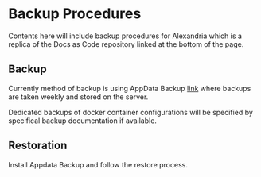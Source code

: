 # Backup Procedures

Contents here will include backup procedures for Alexandria which is a replica of the Docs as Code repository linked at the bottom of the page.

## Backup

Currently method of backup is using AppData Backup [link](https://forums.unraid.net/topic/132721-plugin-ca-appdata-backup-restore-v25/) where backups are taken weekly and stored on the server.

Dedicated backups of docker container configurations will be specified by specifical backup documentation if available.

## Restoration

Install Appdata Backup and follow the restore process.
